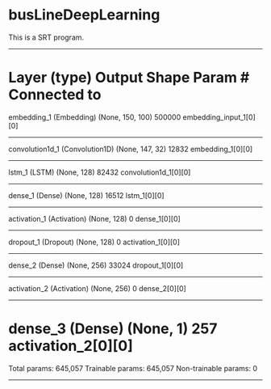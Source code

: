 # busLineDeepLearning
This is a SRT program.

____________________________________________________________________________________________________
Layer (type)                     Output Shape          Param #     Connected to
====================================================================================================
embedding_1 (Embedding)          (None, 150, 100)      500000      embedding_input_1[0][0]
____________________________________________________________________________________________________
convolution1d_1 (Convolution1D)  (None, 147, 32)       12832       embedding_1[0][0]
____________________________________________________________________________________________________
lstm_1 (LSTM)                    (None, 128)           82432       convolution1d_1[0][0]
____________________________________________________________________________________________________
dense_1 (Dense)                  (None, 128)           16512       lstm_1[0][0]
____________________________________________________________________________________________________
activation_1 (Activation)        (None, 128)           0           dense_1[0][0]
____________________________________________________________________________________________________
dropout_1 (Dropout)              (None, 128)           0           activation_1[0][0]
____________________________________________________________________________________________________
dense_2 (Dense)                  (None, 256)           33024       dropout_1[0][0]
____________________________________________________________________________________________________
activation_2 (Activation)        (None, 256)           0           dense_2[0][0]
____________________________________________________________________________________________________
dense_3 (Dense)                  (None, 1)             257         activation_2[0][0]
====================================================================================================
Total params: 645,057
Trainable params: 645,057
Non-trainable params: 0
____________________________________________________________________________________________________
